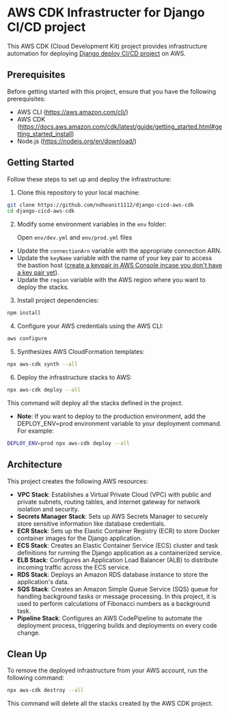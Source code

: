 # AWS CDK Infrastructer for Django CI/CD project

This AWS CDK (Cloud Development Kit) project provides infrastructure automation for deploying [Django deploy CI/CD project](https://github.com/ndhoanit1112/django-cicd-aws) on AWS.

## Prerequisites
Before getting started with this project, ensure that you have the following prerequisites:

* AWS CLI (https://aws.amazon.com/cli/)
* AWS CDK (https://docs.aws.amazon.com/cdk/latest/guide/getting_started.html#getting_started_install)
* Node.js (https://nodejs.org/en/download/)

## Getting Started
Follow these steps to set up and deploy the infrastructure:
1. Clone this repository to your local machine:
```bash
git clone https://github.com/ndhoanit1112/django-cicd-aws-cdk
cd django-cicd-aws-cdk
```
2. Modify some environment variables in the `env` folder:

   Open `env/dev.yml` and `env/prod.yml` files
* Update the ```connectionArn``` variable with the appropriate connection ARN.
* Update the ```keyName``` variable with the name of your key pair to access the bastion host ([create a keypair in AWS Console incase you don't have a key pair yet](https://docs.aws.amazon.com/AWSEC2/latest/UserGuide/ec2-key-pairs.html#prepare-key-pair)).
* Update the ```region``` variable with the AWS region where you want to deploy the stacks.

3. Install project dependencies:
```bash
npm install
```
4. Configure your AWS credentials using the AWS CLI:
```bash
aws configure
```
5. Synthesizes AWS CloudFormation templates:
```bash
npx aws-cdk synth --all
```
6. Deploy the infrastructure stacks to AWS:
```bash
npx aws-cdk deploy --all
```
This command will deploy all the stacks defined in the project.
* __Note__: If you want to deploy to the production environment, add the DEPLOY_ENV=prod environment variable to your deployment command. For example:
```bash
DEPLOY_ENV=prod npx aws-cdk deploy --all
```

## Architecture
This project creates the following AWS resources:

* __VPC Stack__: Establishes a Virtual Private Cloud (VPC) with public and private subnets, routing tables, and internet gateway for network isolation and security.
* __Secrets Manager Stack__: Sets up AWS Secrets Manager to securely store sensitive information like database credentials.
* __ECR Stack__: Sets up the Elastic Container Registry (ECR) to store Docker container images for the Django application.
* __ECS Stack__: Creates an Elastic Container Service (ECS) cluster and task definitions for running the Django application as a containerized service.
* __ELB Stack__: Configures an Application Load Balancer (ALB) to distribute incoming traffic across the ECS service.
* __RDS Stack__: Deploys an Amazon RDS database instance to store the application's data.
* __SQS Stack__: Creates an Amazon Simple Queue Service (SQS) queue for handling background tasks or message processing. In this project, it is used to perform calculations of Fibonacci numbers as a background task.
* __Pipeline Stack__: Configures an AWS CodePipeline to automate the deployment process, triggering builds and deployments on every code change.

## Clean Up
To remove the deployed infrastructure from your AWS account, run the following command:
```bash
npx aws-cdk destroy --all
```
This command will delete all the stacks created by the AWS CDK project.
